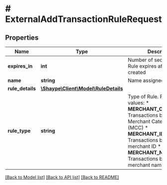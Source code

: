 # # ExternalAddTransactionRuleRequest

## Properties

Name | Type | Description | Notes
------------ | ------------- | ------------- | -------------
**expires_in** | **int** | Number of seconds until the Rule expires after it is created |
**name** | **string** | Name assigned to the Rule |
**rule_details** | [**\Shaype\Client\Model\RuleDetails**](RuleDetails.md) |  |
**rule_type** | **string** | Type of Rule. Possible values: * **MERCHANT_CODE_BLOCK**: Transactions blocked by Merchant Category Code (MCC) * **MERCHANT_ID_BLOCK**: Transactions blocked by merchant ID * **MERCHANT_NAME_BLOCK**: Transactions blocked by merchant name |

[[Back to Model list]](../../README.md#models) [[Back to API list]](../../README.md#endpoints) [[Back to README]](../../README.md)
